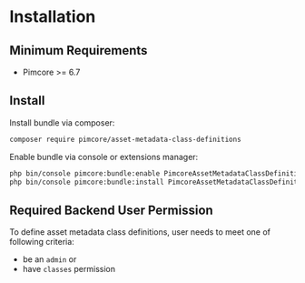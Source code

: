 # Installation 

## Minimum Requirements

* Pimcore >= 6.7

## Install

Install bundle via composer:
```bash 
composer require pimcore/asset-metadata-class-definitions
```

Enable bundle via console or extensions manager:
```bash
php bin/console pimcore:bundle:enable PimcoreAssetMetadataClassDefinitionsBundle 
php bin/console pimcore:bundle:install PimcoreAssetMetadataClassDefinitionsBundle 
```


## Required Backend User Permission
To define asset metadata class definitions, user needs to meet one of following criteria:  
* be an `admin` or
* have `classes` permission